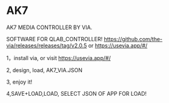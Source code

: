 # AK7
AK7 MEDIA CONTROLLER BY VIA.

SOFTWARE FOR QLAB_CONTROLLER!
https://github.com/the-via/releases/releases/tag/v2.0.5
or 
https://usevia.app/#/

1，install via, or visit https://usevia.app/#/

2, design, load, AK7_VIA.JSON

3, enjoy it!

4,SAVE+LOAD,LOAD, SELECT JSON OF APP FOR LOAD!

